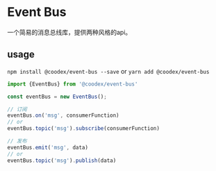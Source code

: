 # Event Bus

一个简易的消息总线库，提供两种风格的api。

## usage

`npm install @coodex/event-bus --save` or `yarn add @coodex/event-bus`

```javascript
import {EventBus} from '@coodex/event-bus'

const eventBus = new EventBus();

// 订阅
eventBus.on('msg', consumerFunction)
// or
eventBus.topic('msg').subscribe(consumerFunction)

// 发布
eventBus.emit('msg', data)
// or
eventBus.topic('msg').publish(data)

```
